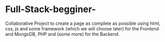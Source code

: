 # Full-Stack-begginer-
Collaborative Project to create a page as complete as possible using html, css, js and some framework (which we will choose later) for the Frontend and MongoDB, PHP and (some more) for the Backend.
